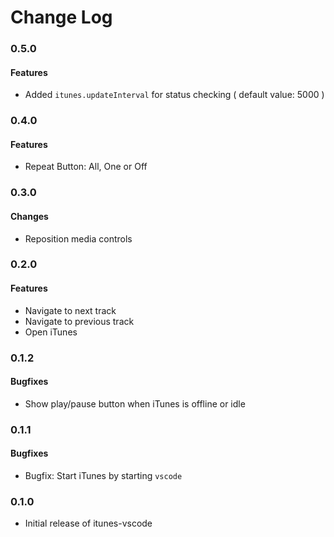 # Change Log

### 0.5.0
#### Features
* Added `itunes.updateInterval` for status checking ( default value: 5000 )

### 0.4.0

#### Features

* Repeat Button: All, One or Off

### 0.3.0

#### Changes
* Reposition media controls

### 0.2.0

#### Features
* Navigate to next track
* Navigate to previous track
* Open iTunes

### 0.1.2

#### Bugfixes
* Show play/pause button when iTunes is offline or idle

### 0.1.1

#### Bugfixes
* Bugfix: Start iTunes by starting `vscode`

### 0.1.0

* Initial release of itunes-vscode